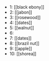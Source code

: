 - 1: [[black ebony]]
- 2: [[jabon]]
- 3: [[rosewood]]
- 4: [[dates]]
- 5: [[walnut]]
- 6:
- 7: [[dates]]
- 8: [[brazil nut]]
- 9: [[apple]]
- 10: [[shorea]]